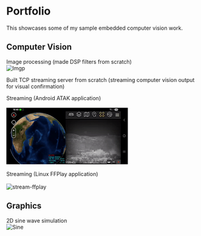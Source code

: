 # Portfolio
This showcases some of my sample embedded computer vision work.

## Computer Vision
Image processing (made DSP filters from scratch)
<br />
![Imgp](imgp.gif)

Built TCP streaming server from scratch (streaming computer vision output for visual confirmation)

Streaming (Android ATAK application)
<br />
<br />
![stream-atak](stream-atak.gif)

Streaming (Linux FFPlay application)
<br />
<br />
![stream-ffplay](stream-ffplay.gif)

## Graphics
2D sine wave simulation
<br />
![Sine](sine.gif)

